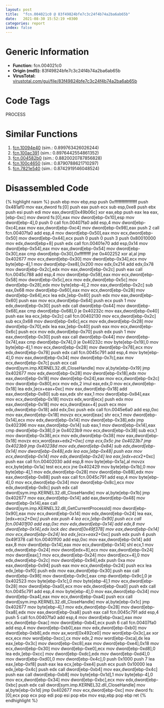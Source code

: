 ```yaml
---
layout: post
title:  "fcn.004021c0 @ 83f49824bfe7c3c24f4b74a2ba6ab65b"
date:   2021-08-30 15:52:19 +0300
categories: report
index: false
---
```


# Generic Information
- **Function:** fcn.004021c0
- **Origin (md5):** 83f49824bfe7c3c24f4b74a2ba6ab65b
- **VirusTotal:** [virustotal.com/gui/file/83f49824bfe7c3c24f4b74a2ba6ab65b][virustotal_ref]

# Code Tags
<span class="tag" id="PROCESS">PROCESS</span>


# Similar Functions

1. [fcn.10094e40][similar_1_ref] (sim.: 0.899763426026244)
2. [fcn.100ac391][similar_2_ref] (sim.: 0.8976442554861352)
3. [fcn.004582b0][similar_3_ref] (sim.: 0.8820020787856828)
4. [fcn.100c4650][similar_4_ref] (sim.: 0.8790788621710297)
5. [fcn.7821e540][similar_5_ref] (sim.: 0.8742919146048524)


# Disassembled Code

{% highlight nasm %}
push ebp
mov ebp,esp
push 0xffffffffffffffff
push 0x481af0
mov eax,dword fs:[0]
push eax
push ecx
sub esp,0xe8
push ebx
push esi
push edi
mov eax,dword[0x49b06c]
xor eax,ebp
push eax
lea eax,[ebp-0xc]
mov dword fs:[0],eax
mov dword[ebp-0x10],esp
mov dword[ebp-4],0
push 0
call fcn.00407fa0
add esp,4
mov dword[ebp-0xc4],eax
mov eax,dword[ebp-0xc4]
mov dword[ebp-0x98],eax
push 2
call fcn.00407fa0
add esp,4
mov dword[ebp-0x50],eax
mov ecx,dword[ebp-0x50]
mov dword[ebp-0x44],ecx
push 0
push 0
push 3
push 0x80010000
mov edx,dword[ebp+8]
push edx
call fcn.00401e70
add esp,0x14
mov dword[ebp-0x54],eax
mov eax,dword[ebp-0x54]
mov dword[ebp-0x30],eax
cmp dword[ebp-0x30],0xffffffff
jne 0x402252
xor al,al
jmp 0x402677
mov ecx,dword[ebp-0x30]
mov dword[ebp-0x34],ecx
mov byte[ebp-4],1
mov dword[ebp-0xe8],0x200
mov edx,0x214
add edx,0x78
mov dword[ebp-0x2c],edx
mov eax,dword[ebp-0x2c]
push eax
call fcn.0045c788
add esp,4
mov dword[ebp-0x58],eax
mov ecx,dword[ebp-0x58]
mov dword[ebp-0x5c],ecx
mov edx,dword[ebp-0x5c]
mov dword[ebp-0x28],edx
mov byte[ebp-4],2
mov eax,dword[ebp-0x2c]
sub eax,0x68
mov dword[ebp-0x60],eax
mov ecx,dword[ebp-0x28]
mov dword[ebp-0x64],ecx
lea edx,[ebp-0x40]
push edx
mov eax,dword[ebp-0x60]
push eax
mov ecx,dword[ebp-0x64]
push ecx
push 1
mov edx,dword[ebp-0x30]
push edx
call dword[ebp-0x44]
mov dword[ebp-0x68],eax
cmp dword[ebp-0x68],0
je 0x40232c
mov eax,dword[ebp-0x40]
push eax
lea ecx,[ebp-0x2c]
call fcn.00402130
mov ecx,dword[ebp-0x2c]
sub ecx,0x68
mov dword[ebp-0x6c],ecx
mov edx,dword[ebp-0x28]
mov dword[ebp-0x70],edx
lea eax,[ebp-0x40]
push eax
mov ecx,dword[ebp-0x6c]
push ecx
mov edx,dword[ebp-0x70]
push edx
push 1
mov eax,dword[ebp-0x30]
push eax
call dword[ebp-0x44]
mov dword[ebp-0x74],eax
cmp dword[ebp-0x74],0
je 0x40232c
mov byte[ebp-0x19],0
mov byte[ebp-4],1
mov ecx,dword[ebp-0x28]
mov dword[ebp-0x78],ecx
mov edx,dword[ebp-0x78]
push edx
call fcn.0045c791
add esp,4
mov byte[ebp-4],0
mov eax,dword[ebp-0x34]
mov dword[ebp-0x7c],eax
mov ecx,dword[ebp-0x7c]
push ecx
call dword[sym.imp.KERNEL32.dll_CloseHandle]
mov al,byte[ebp-0x19]
jmp 0x402677
mov edx,dword[ebp-0x28]
mov dword[ebp-0x18],edx
mov eax,dword[ebp-0x18]
mov dword[ebp-0x24],eax
mov ecx,dword[ebp-0x2c]
mov dword[ebp-0x80],ecx
mov edx,2
imul eax,edx,0
mov ecx,dword[ebp-0x18]
lea edx,[ecx+eax+0xc]
mov eax,dword[ebp-0x18]
add eax,dword[ebp-0x80]
sub eax,edx
shr eax,1
mov dword[ebp-0x84],eax
mov ecx,dword[ebp-0x18]
movzx edx,word[ecx]
push edx
mov eax,dword[ebp-0x18]
mov ecx,dword[eax+4]
push ecx
mov edx,dword[ebp-0x18]
add edx,0xc
push edx
call fcn.0045e6a0
add esp,0xc
mov eax,dword[ebp-0x18]
movzx ecx,word[eax]
shr ecx,1
mov dword[ebp-0x14],ecx
mov edx,dword[ebp-0x14]
mov dword[ebp-0x38],edx
jmp 0x402396
mov eax,dword[ebp-0x14]
sub eax,1
mov dword[ebp-0x14],eax
cmp dword[ebp-0x38],0
je 0x4023b9
mov ecx,dword[ebp-0x38]
sub ecx,1
mov dword[ebp-0x38],ecx
mov edx,dword[ebp-0x38]
mov eax,dword[ebp-0x18]
movzx ecx,word[eax+edx*2+0xc]
cmp ecx,0x5c
jne 0x4023b7
jmp 0x4023b9
jmp 0x40238d
mov edx,dword[ebp-0x84]
sub edx,dword[ebp-0x14]
mov dword[ebp-0x48],edx
lea eax,[ebp-0x48]
push eax
mov ecx,dword[ebp-0x14]
mov edx,dword[ebp-0x24]
lea eax,[edx+ecx*2+0xc]
push eax
call fcn.00402030
add esp,8
mov byte[ebp-0x1a],al
movzx ecx,byte[ebp-0x1a]
test ecx,ecx
jne 0x402429
mov byte[ebp-0x1b],0
mov byte[ebp-4],1
mov edx,dword[ebp-0x28]
mov dword[ebp-0x88],edx
mov eax,dword[ebp-0x88]
push eax
call fcn.0045c791
add esp,4
mov byte[ebp-4],0
mov ecx,dword[ebp-0x34]
mov dword[ebp-0x8c],ecx
mov edx,dword[ebp-0x8c]
push edx
call dword[sym.imp.KERNEL32.dll_CloseHandle]
mov al,byte[ebp-0x1b]
jmp 0x402677
mov eax,dword[ebp-0x14]
add eax,dword[ebp-0x48]
mov dword[ebp-0x14],eax
call dword[sym.imp.KERNEL32.dll_GetCurrentProcessId]
mov dword[ebp-0x90],eax
mov ecx,dword[ebp-0x14]
mov edx,dword[ebp-0x24]
lea eax,[edx+ecx*2+0xc]
push eax
push 4
lea ecx,[ebp-0x90]
push ecx
call fcn.00401f00
add esp,0xc
mov edx,dword[ebp-0x14]
add edx,8
mov dword[ebp-0x14],edx
lock dec dword[0x49f378]
mov eax,dword[ebp-0x14]
mov ecx,dword[ebp-0x24]
lea edx,[ecx+eax*2+0xc]
push edx
push 4
push 0x49f378
call fcn.00401f00
add esp,0xc
mov eax,dword[ebp-0x14]
add eax,8
mov dword[ebp-0x14],eax
mov ecx,dword[ebp-0x14]
shl ecx,1
mov edx,dword[ebp-0x24]
mov dword[edx+8],ecx
mov eax,dword[ebp-0x24]
mov dword[eax],1
mov ecx,dword[ebp-0x24]
mov dword[ecx+4],0
mov edx,dword[ebp-0x2c]
mov dword[ebp-0x94],edx
push 0xa
mov eax,dword[ebp-0x94]
push eax
mov ecx,dword[ebp-0x24]
push ecx
lea edx,[ebp-0xf0]
push edx
mov eax,dword[ebp-0x30]
push eax
call dword[ebp-0x98]
mov dword[ebp-0x9c],eax
cmp dword[ebp-0x9c],0
je 0x402523
mov byte[ebp-0x1c],0
mov byte[ebp-4],1
mov ecx,dword[ebp-0x28]
mov dword[ebp-0xa0],ecx
mov edx,dword[ebp-0xa0]
push edx
call fcn.0045c791
add esp,4
mov byte[ebp-4],0
mov eax,dword[ebp-0x34]
mov dword[ebp-0xa4],eax
mov ecx,dword[ebp-0xa4]
push ecx
call dword[sym.imp.KERNEL32.dll_CloseHandle]
mov al,byte[ebp-0x1c]
jmp 0x402677
mov byte[ebp-4],1
mov edx,dword[ebp-0x28]
mov dword[ebp-0xa8],edx
mov eax,dword[ebp-0xa8]
push eax
call fcn.0045c791
add esp,4
push 5
call fcn.00407fa0
add esp,4
mov dword[ebp-0xac],eax
mov ecx,dword[ebp-0xac]
mov dword[ebp-0xb4],ecx
push 6
call fcn.00407fa0
add esp,4
mov dword[ebp-0xb0],eax
mov edx,dword[ebp-0xb0]
mov dword[ebp-0xb8],edx
mov ax,word[0x492ce0]
mov word[ebp-0x3c],ax
xor ecx,ecx
mov word[ebp-0xcc],cx
mov edx,2
mov word[ebp-0xca],dx
lea eax,[ebp-0x3c]
mov dword[ebp-0xc8],eax
mov dword[ebp-0xe4],0x18
mov ecx,dword[ebp-0x30]
mov dword[ebp-0xe0],ecx
mov dword[ebp-0xd8],0
lea edx,[ebp-0xcc]
mov dword[ebp-0xdc],edx
mov dword[ebp-0xd4],0
mov dword[ebp-0xd0],0
mov dword[ebp-0x4c],0
push 0x1000
push 7
lea eax,[ebp-0xf8]
push eax
lea ecx,[ebp-0xe4]
push ecx
push 0x10000
lea edx,[ebp-0x4c]
push edx
call dword[ebp-0xb4]
mov eax,dword[ebp-0x4c]
push eax
call dword[ebp-0xb8]
mov byte[ebp-0x1d],1
mov byte[ebp-4],0
mov ecx,dword[ebp-0x34]
mov dword[ebp-0xbc],ecx
mov edx,dword[ebp-0xbc]
push edx
call dword[sym.imp.KERNEL32.dll_CloseHandle]
mov al,byte[ebp-0x1d]
jmp 0x402677
mov ecx,dword[ebp-0xc]
mov dword fs:[0],ecx
pop ecx
pop edi
pop esi
pop ebx
mov esp,ebp
pop ebp
ret
{% endhighlight %}


[similar_1_ref]: /report/fcn.10094e40@a0ac129ff3ea4c0dfa9529c259a9502c
[similar_2_ref]: /report/fcn.100ac391@a0ac129ff3ea4c0dfa9529c259a9502c
[similar_3_ref]: /report/fcn.004582b0@3e981d1767f44f5fe2446a49ffe52f4e
[similar_4_ref]: /report/fcn.100c4650@a0ac129ff3ea4c0dfa9529c259a9502c
[similar_5_ref]: /report/fcn.7821e540@ebea46c6b17785efc2ebcb24ad99656c
[virustotal_ref]: https://www.virustotal.com/gui/file/83f49824bfe7c3c24f4b74a2ba6ab65b